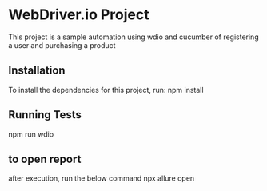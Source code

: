 # WebDriver.io Project

This project is a sample automation using wdio and cucumber of registering a user and purchasing a product

## Installation

To install the dependencies for this project, run: npm install

## Running Tests

npm run wdio

## to open report

after execution, run the below command
npx allure open

